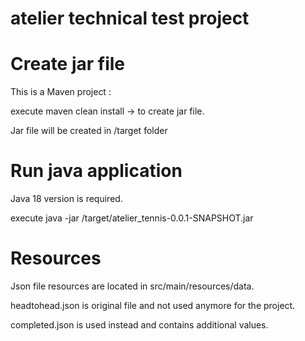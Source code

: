 # atelier technical test project


# Create jar file
This is a Maven project :

execute maven clean install -> to create jar file.

Jar file will be created in /target folder

# Run java application

Java 18 version is required.

execute java -jar /target/atelier_tennis-0.0.1-SNAPSHOT.jar

# Resources
Json file resources are located in src/main/resources/data.

headtohead.json is original file and not used anymore for the project.

completed.json is used instead and contains additional values. 
